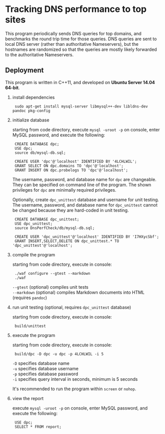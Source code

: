 # Tracking DNS performance to top sites

This program periodically sends DNS queries for top domains, and benchmarks the round trip time for those queries.
DNS queries are sent to local DNS server (rather than authoritative Nameservers), but the hostnames are randomized so that the queries are mostly likely forwarded to the authoritative Nameservers.

## Deployment

This program is written in C++11, and developed on **Ubuntu Server 14.04 64-bit**.

1. install dependencies

        sudo apt-get install mysql-server libmysql++-dev libldns-dev pandoc pkg-config

2. initialize database

    starting from code directory, execute `mysql -uroot -p` on console, enter MySQL password, and execute the following:

        CREATE DATABASE dpc;
        USE dpc;
        source db/mysql-db.sql;

        CREATE USER 'dpc'@'localhost' IDENTIFIED BY '4LCHLWIL';
        GRANT SELECT ON dpc.domains TO 'dpc'@'localhost';
        GRANT INSERT ON dpc.probelogs TO 'dpc'@'localhost';

    The username, password, and database name for `dpc` are changeable. They can be specified on command line of the program. The shown privileges for `dpc` are minimally required privileges.

    Optionally, create `dpc_unittest` database and username for unit testing. The username, password, and database name for `dpc_unittest` cannot be changed because they are hard-coded in unit testing.

        CREATE DATABASE dpc_unittest;
        USE dpc_unittest;
        source DnsPerfCheck/db/mysql-db.sql;

        CREATE USER 'dpc_unittest'@'localhost' IDENTIFIED BY 'I7HXycSbf';
        GRANT INSERT,SELECT,DELETE ON dpc_unittest.* TO 'dpc_unittest'@'localhost';

3. compile the program

    starting from code directory, execute in console:

        ./waf configure --gtest --markdown
        ./waf

    `--gtest` (optional) compiles unit tests  
    `--markdown` (optional) compiles Markdown documents into HTML (requires `pandoc`)

4. run unit testing (optional, requires `dpc_unittest` database)

    starting from code directory, execute in console:

        build/unittest

5. execute the program

    starting from code directory, execute in console:

        build/dpc -D dpc -u dpc -p 4LCHLWIL -i 5

    `-D` specifies database name  
    `-u` specifies database username  
    `-p` specifies database password  
    `-i` specifies query interval in seconds, minimum is 5 seconds

    It's recommended to run the program within `screen` or `nohop`.

6. view the report

    execute `mysql -uroot -p` on console, enter MySQL password, and execute the following:

        USE dpc;
        SELECT * FROM report;

